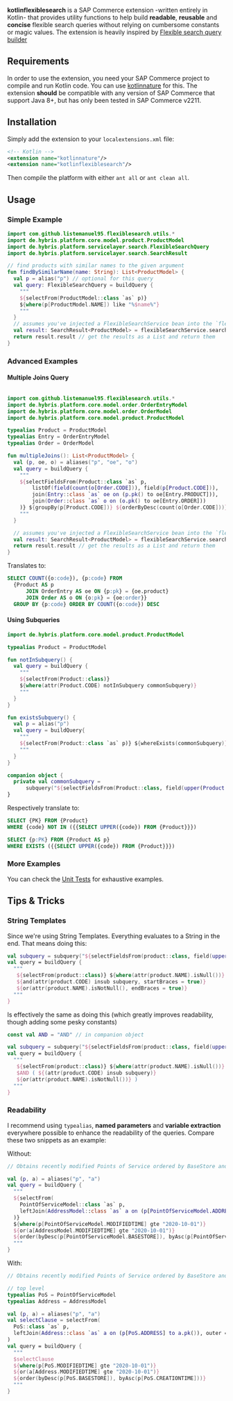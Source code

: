 **kotlinflexiblesearch** is a SAP Commerce extension -written entirely in Kotlin- that provides utility functions to help build **readable**, **reusable** and **concise** flexible search queries without relying on cumbersome constants or magic values.
The extension is heavily inspired by [Flexible search query builder](https://github.com/avrilfanomar/flexiblesearchbuilder)
## Requirements

In order to use the extension, you need your SAP Commerce project to compile and run Kotlin code. You can use [kotlinnature](https://github.com/mlytvyn/kotlinnature/tree/main) for this.
The extension **should** be compatible with any version of SAP Commerce that support Java 8+, but has only been tested in SAP Commerce v2211.
## Installation

Simply add the extension to your `localextensions.xml` file:
``` xml
<!-- Kotlin -->  
<extension name="kotlinnature"/>  
<extension name="kotlinflexiblesearch"/>
```
Then compile the platform with either `ant all` or `ant clean all`.
## Usage
### Simple Example

``` kotlin
import com.github.listemanuel95.flexiblesearch.utils.*
import de.hybris.platform.core.model.product.ProductModel  
import de.hybris.platform.servicelayer.search.FlexibleSearchQuery  
import de.hybris.platform.servicelayer.search.SearchResult

// find products with similar names to the given argument
fun findBySimilarName(name: String): List<ProductModel> {
  val p = alias("p") // optional for this query
  val query: FlexibleSearchQuery = buildQuery {
    """
    ${selectFrom(ProductModel::class `as` p)}
    ${where(p[ProductModel.NAME]) like "%$name%"}
    """
  }
  // assumes you've injected a FlexibleSearchService bean into the `flexibleSearchService` variable
  val result: SearchResult<ProductModel> = flexibleSearchService.search(query)
  return result.result // get the results as a List and return them
}
```

### Advanced Examples

#### Multiple Joins Query

```kotlin

import com.github.listemanuel95.flexiblesearch.utils.*
import de.hybris.platform.core.model.order.OrderEntryModel
import de.hybris.platform.core.model.order.OrderModel
import de.hybris.platform.core.model.product.ProductModel

typealias Product = ProductModel
typealias Entry = OrderEntryModel
typealias Order = OrderModel

fun multipleJoins(): List<ProductModel> {
  val (p, oe, o) = aliases("p", "oe", "o")
  val query = buildQuery {
    """
    ${selectFieldsFrom(Product::class `as` p, 
        listOf(field(count(o[Order.CODE])), field(p[Product.CODE])),
        join(Entry::class `as` oe on (p.pk() to oe[Entry.PRODUCT])),
        join(Order::class `as` o on (o.pk() to oe[Entry.ORDER]))
    )} ${groupBy(p[Product.CODE])} ${orderByDesc(count(o[Order.CODE]))}
    """
  }

  // assumes you've injected a FlexibleSearchService bean into the `flexibleSearchService` variable
  val result: SearchResult<ProductModel> = flexibleSearchService.search(query)
  return result.result // get the results as a List and return them
}
```
Translates to:
```sql
SELECT COUNT({o:code}), {p:code} FROM 
  {Product AS p 
      JOIN OrderEntry AS oe ON {p:pk} = {oe.product} 
      JOIN Order AS o ON {o:pk} = {oe:order}}
  GROUP BY {p:code} ORDER BY COUNT({o:code}) DESC
```

#### Using Subqueries

```kotlin
import de.hybris.platform.core.model.product.ProductModel

typealias Product = ProductModel

fun notInSubquery() {
  val query = buildQuery {
    """
    ${selectFrom(Product::class)} 
    ${where(attr(Product.CODE) notInSubquery commonSubquery)}
    """
  }
}

fun existsSubquery() {
  val p = alias("p")
  val query = buildQuery{ 
    """
    ${selectFrom(Product::class `as` p)} ${whereExists(commonSubquery)}
    """
  }
}

companion object {
  private val commonSubquery = 
      subquery("${selectFieldsFrom(Product::class, field(upper(Product.CODE)))}")
}
```
Respectively translate to:
```sql
SELECT {PK} FROM {Product} 
WHERE {code} NOT IN ({{SELECT UPPER({code}) FROM {Product}}})

SELECT {p:PK} FROM {Product AS p} 
WHERE EXISTS ({{SELECT UPPER({code}) FROM {Product}}})
```

### More Examples
You can check the [Unit Tests](https://github.com/listemanuel95/kotlinflexiblesearch/tree/main/kotlinflexiblesearch/kotlinsrc/com/github/listemanuel95/flexiblesearch/tests) for exhaustive examples.

## Tips & Tricks

### String Templates
Since we're using String Templates. Everything evaluates to a String in the end. That means doing this:
``` kotlin
val subquery = subquery("${selectFieldsFrom(product::class, field(upper(product.CODE)))}")  
val query = buildQuery {  
  """  
   ${selectFrom(product::class)} ${where(attr(product.NAME).isNull())}
   ${and(attr(product.CODE) insub subquery, startBraces = true)}   
   ${or(attr(product.NAME).isNotNull(), endBraces = true)}  
  """  
}
```

Is effectively the same as doing this (which greatly improves readability, though adding some pesky constants)
``` kotlin
const val AND = "AND" // in companion object

val subquery = subquery("${selectFieldsFrom(product::class, field(upper(product.CODE)))}")  
val query = buildQuery {  
  """  
   ${selectFrom(product::class)} ${where(attr(product.NAME).isNull())}
   $AND ( ${(attr(product.CODE) insub subquery)}   
   ${or(attr(product.NAME).isNotNull())} )  
  """  
}
```

### Readability
I recommend using `typealias`, **named parameters** and **variable extraction** everywhere possible to enhance the readability of the queries. Compare these two snippets as an example:

Without:
``` kotlin
// Obtains recently modified Points of Service ordered by BaseStore and creationtime

val (p, a) = aliases("p", "a")  
val query = buildQuery {  
  """  
  ${selectFrom(  
    PointOfServiceModel::class `as` p,  
    leftJoin(AddressModel::class `as` a on (p[PointOfServiceModel.ADDRESS] to a.pk()), true)  
  )}
  ${where(p[PointOfServiceModel.MODIFIEDTIME] gte "2020-10-01")}  
  ${or(a[AddressModel.MODIFIEDTIME] gte "2020-10-01")}  
  ${order(byDesc(p[PointOfServiceModel.BASESTORE]), byAsc(p[PointOfServiceModel.CREATIONTIME]))}  
  """  
}
```

With:
``` kotlin
// Obtains recently modified Points of Service ordered by BaseStore and creationtime

// top level
typealias PoS = PointOfServiceModel
typealias Address = AddressModel

val (p, a) = aliases("p", "a")  
val selectClause = selectFrom(  
  PoS::class `as` p,  
  leftJoin(Address::class `as` a on (p[PoS.ADDRESS] to a.pk()), outer = true)  
)  
val query = buildQuery {  
  """  
  $selectClause  
  ${where(p[PoS.MODIFIEDTIME] gte "2020-10-01")}  
  ${or(a[Address.MODIFIEDTIME] gte "2020-10-01")}  
  ${order(byDesc(p[PoS.BASESTORE]), byAsc(p[PoS.CREATIONTIME]))}  
  """  
}
```
